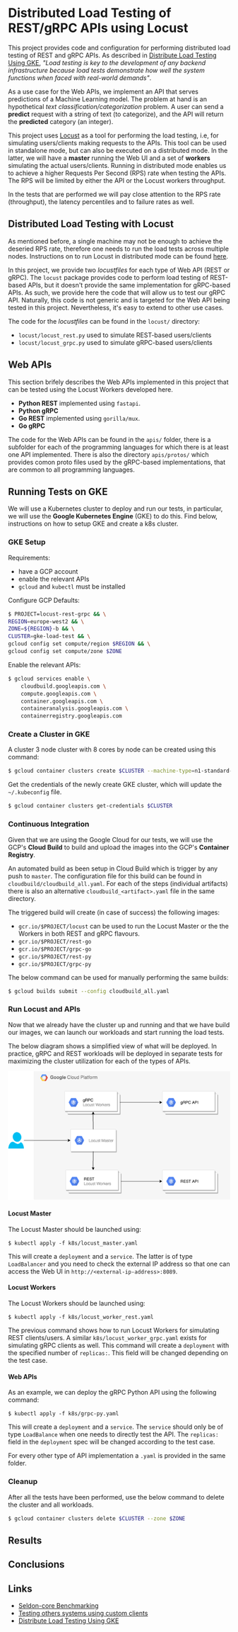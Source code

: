 # Distributed Load Testing of REST/gRPC APIs using Locust

This project provides code and configuration for performing distributed load testing of REST and gRPC APIs. As described in [Distribute Load Testing Using GKE](https://github.com/GoogleCloudPlatform/distributed-load-testing-using-kubernetes), *"Load testing is key to the development of any backend infrastructure because load tests demonstrate how well the system functions when faced with real-world demands"*. 

As a use case for the Web APIs, we implement an API that serves predictions of a Machine Learning model. The problem at hand is an hypothetical *text classification/categorization* problem. A user can send a **predict** request with a string of text (to categorize), and the API will return the **predicted** category (an integer).

This project uses [Locust](https://locust.io/) as a tool for performing the load testing, i.e, for simulating users/clients making requests to the APIs. This tool can be used in standalone mode, but can also be executed on a distributed mode. In the latter, we will have a **master** running the Web UI and a set of **workers** simulating the actual users/clients. Running in distributed mode enables us to achieve a higher Requests Per Second (RPS) rate when testing the APIs. The RPS will be limited by either the API or the Locust workers throughput.

In the tests that are performed we will pay close attention to the RPS rate (throughput), the latency percentiles and to failure rates as well.

## Distributed Load Testing with Locust

As mentioned before, a single machine may not be enough to achieve the deseried RPS rate, therefore one needs to run the load tests across multiple nodes. Instructions on to run Locust in distributed mode can be found [here](https://docs.locust.io/en/stable/running-locust-distributed.html). 

In this project, we provide two *locustfiles* for each type of Web API (REST or gRPC). The `locust` package provides code to perform load testing of REST-based APIs, but it doesn't provide the same implementation for gRPC-based APIs. As such, we provide here the code that will allow us to test our gRPC API. Naturally, this code is not generic and is targeted for the Web API being tested in this project. Nevertheless, it's easy to extend to other use cases. 

The code for the *locustfiles* can be found in the `locust/` directory:

- `locust/locust_rest.py` used to simulate REST-based users/clients
- `locust/locust_grpc.py` used to simulate gRPC-based users/clients

## Web APIs

This section brifely describes the Web APIs implemented in this project that can be tested using the Locust Workers developed here.

- **Python REST** implemented using `fastapi`.
- **Python gRPC**
- **Go REST** implemented using `gorilla/mux`.
- **Go gRPC**

The code for the Web APIs can be found in the `apis/` folder, there is a subfolder for each of the programming languages for which there is at least one API implemented. There is also the directory `apis/protos/` which provides comon proto files used by the gRPC-based implementations, that are common to all programming languages.

## Running Tests on GKE

We will use a Kubernetes cluster to deploy and run our tests, in particular, we will use the **Google Kubernetes Engine** (GKE) to do this. Find below, instructions on how to setup GKE and create a k8s cluster.

### GKE Setup

Requirements:

- have a GCP account
- enable the relevant APIs
- `gcloud` and `kubectl` must be installed

Configure GCP Defaults:

```bash
$ PROJECT=locust-rest-grpc && \
REGION=europe-west2 && \
ZONE=${REGION}-b && \
CLUSTER=gke-load-test && \
gcloud config set compute/region $REGION && \
gcloud config set compute/zone $ZONE
```

Enable the relevant APIs:

```bash
$ gcloud services enable \
    cloudbuild.googleapis.com \
    compute.googleapis.com \
    container.googleapis.com \
    containeranalysis.googleapis.com \
    containerregistry.googleapis.com 
```

### Create a Cluster in GKE

A cluster 3 node cluster with 8 cores by node can be created using this command:

```bash
$ gcloud container clusters create $CLUSTER --machine-type=n1-standard-8
```

Get the credentials of the newly create GKE cluster, which will update the `~/.kubeconfig` file.

```bash
$ gcloud container clusters get-credentials $CLUSTER
```

### Continuous Integration

Given that we are using the Google Cloud for our tests, we will use the GCP's **Cloud Build** to build and upload the images into the GCP's **Container Registry**.

An automated build as been setup in Cloud Build which is trigger by any push to `master`. The configuration file for this build can be found in `cloudbuild/cloudbuild_all.yaml`. For each of the steps (individual artifacts) there is also an alternative `cloudbuild_<artifact>.yaml` file in the same directory. 

The triggered build will create (in case of success) the following images:

- `gcr.io/$PROJECT/locust` can be used to run the Locust Master or the the Workers in both REST and gRPC flavours.
- `gcr.io/$PROJECT/rest-go`
- `gcr.io/$PROJECT/grpc-go`
- `gcr.io/$PROJECT/rest-py`
- `gcr.io/$PROJECT/grpc-py`

The below command can be used for manually performing the same builds:

```bash
$ gcloud builds submit --config cloudbuild_all.yaml
```

### Run Locust and APIs

Now that we already have the cluster up and running and that we have build our images, we can launch our workloads and start running the load tests.

The below diagram shows a simplified view of what will be deployed. In practice, gRPC and REST workloads will be deployed in separate tests for maximizing the cluster utilization for each of the types of APIs.

![diagram](resources/locust_diagram.png)

#### Locust Master

The Locust Master should be launched using:

```
$ kubectl apply -f k8s/locust_master.yaml
```

This will create a `deployment` and a `service`. The latter is of type `LoadBalancer` and you need to check the external IP address so that one can access the Web UI in `http://<external-ip-address>:8089`.

#### Locust Workers

The Locust Workers should be launched using:

```
$ kubectl apply -f k8s/locust_worker_rest.yaml
```

The previous command shows how to run Locust Workers for simulating REST clients/users. A similar `k8s/locust_worker_grpc.yaml` exists for simulating gRPC clients as well. This command will create a `deployment` with the specified number of `replicas:`. This field will be changed depending on the test case.


#### Web APIs

As an example, we can deploy the gRPC Python API using the following command:

```
$ kubectl apply -f k8s/grpc-py.yaml
```

This will create a `deployment` and a `service`. The `service` should only be of type `LoadBalance` when one needs to directly test the API. The `replicas:` field in the `deployment` spec will be changed according to the test case.

For every other type of API implementation a `.yaml` is provided in the same folder.

### Cleanup

After all the tests have been performed, use the below command to delete the cluster and all workloads.

```bash
$ gcloud container clusters delete $CLUSTER --zone $ZONE
```

## Results


## Conclusions


## Links

- [Seldon-core Benchmarking](https://docs.seldon.io/projects/seldon-core/en/v1.1.0/reference/benchmarking.html)
- [Testing others systems using custom clients](https://docs.locust.io/en/stable/testing-other-systems.html)
- [Distribute Load Testing Using GKE](https://github.com/GoogleCloudPlatform/distributed-load-testing-using-kubernetes)
